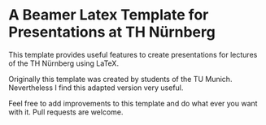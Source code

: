 # A Beamer Latex Template for Presentations at TH Nürnberg
This template provides useful features to create presentations for lectures of the TH Nürnberg using LaTeX.

Originally this template was created by students of the TU Munich. Nevertheless I find this adapted version very useful.

Feel free to add improvements to this template and do what ever you want with it. Pull requests are welcome.